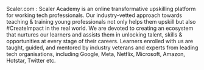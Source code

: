 Scaler.com : Scaler Academy is an online transformative upskilling platform for working tech professionals. Our industry-vetted approach towards teaching & training young professionals not only helps them upskill but also #CreateImpact in the real world. We are devoted to creating an ecosystem that nurtures our learners and assists them in unlocking talent, skills & opportunities at every stage of their careers. Learners enrolled with us are taught, guided, and mentored by industry veterans and experts from leading tech organisations, including Google, Meta, Netflix, Microsoft, Amazon, Hotstar, Twitter etc.
  

